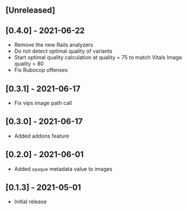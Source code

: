 ## [Unreleased]

## [0.4.0] - 2021-06-22 

- Remove the new Rails analyzers
- Do not detect optimal quality of variants
- Start optimal quality calculation at quality = 75 to match Vitals Image quality = 80
- Fix Rubocop offenses

## [0.3.1] - 2021-06-17

- Fix vips image path call

## [0.3.0] - 2021-06-17

- Added addons feature

## [0.2.0] - 2021-06-01

- Added `opaque` metadata value to images

## [0.1.3] - 2021-05-01

- Initial release
